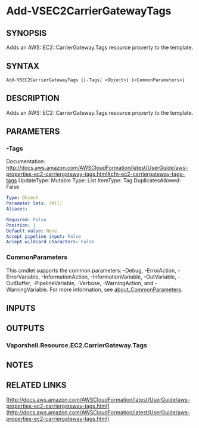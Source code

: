 # Add-VSEC2CarrierGatewayTags

## SYNOPSIS
Adds an AWS::EC2::CarrierGateway.Tags resource property to the template.

## SYNTAX

```
Add-VSEC2CarrierGatewayTags [[-Tags] <Object>] [<CommonParameters>]
```

## DESCRIPTION
Adds an AWS::EC2::CarrierGateway.Tags resource property to the template.

## PARAMETERS

### -Tags
Documentation: http://docs.aws.amazon.com/AWSCloudFormation/latest/UserGuide/aws-properties-ec2-carriergateway-tags.html#cfn-ec2-carriergateway-tags-tags
UpdateType: Mutable
Type: List
ItemType: Tag
DuplicatesAllowed: False

```yaml
Type: Object
Parameter Sets: (All)
Aliases:

Required: False
Position: 1
Default value: None
Accept pipeline input: False
Accept wildcard characters: False
```

### CommonParameters
This cmdlet supports the common parameters: -Debug, -ErrorAction, -ErrorVariable, -InformationAction, -InformationVariable, -OutVariable, -OutBuffer, -PipelineVariable, -Verbose, -WarningAction, and -WarningVariable. For more information, see [about_CommonParameters](http://go.microsoft.com/fwlink/?LinkID=113216).

## INPUTS

## OUTPUTS

### Vaporshell.Resource.EC2.CarrierGateway.Tags
## NOTES

## RELATED LINKS

[http://docs.aws.amazon.com/AWSCloudFormation/latest/UserGuide/aws-properties-ec2-carriergateway-tags.html](http://docs.aws.amazon.com/AWSCloudFormation/latest/UserGuide/aws-properties-ec2-carriergateway-tags.html)

